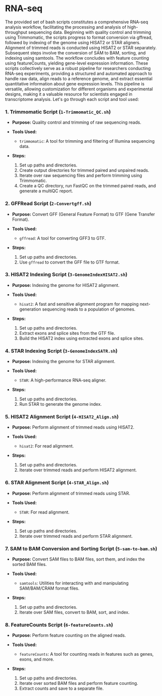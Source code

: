 # RNA-seq
The provided set of bash scripts constitutes a comprehensive RNA-seq analysis workflow, facilitating the processing and analysis of high-throughput sequencing data. Beginning with quality control and trimming using Trimmomatic, the scripts progress to format conversion via gffread, followed by indexing of the genome using HISAT2 or STAR aligners. Alignment of trimmed reads is conducted using HISAT2 or STAR separately. Subsequent steps involve the conversion of SAM to BAM, sorting, and indexing using samtools. The workflow concludes with feature counting using featureCounts, yielding gene-level expression information. These scripts collectively serve as a robust pipeline for researchers conducting RNA-seq experiments, providing a structured and automated approach to handle raw data, align reads to a reference genome, and extract essential quantitative information about gene expression levels. This pipeline is versatile, allowing customization for different organisms and experimental designs, making it a valuable resource for scientists engaged in transcriptome analysis.
Let's go through each script and tool used:

### 1. Trimmomatic Script (`1-Trimmomatic_QC.sh`)

- **Purpose:** Quality control and trimming of raw sequencing reads.

- **Tools Used:**
  - `trimmomatic`: A tool for trimming and filtering of Illumina sequencing data.

- **Steps:**
  1. Set up paths and directories.
  2. Create output directories for trimmed paired and unpaired reads.
  3. Iterate over raw sequencing files and perform trimming using Trimmomatic.
  4. Create a QC directory, run FastQC on the trimmed paired reads, and generate a multiQC report.

### 2. GFFRead Script (`2-Convertgff.sh`)

- **Purpose:** Convert GFF (General Feature Format) to GTF (Gene Transfer Format).

- **Tools Used:**
  - `gffread`: A tool for converting GFF3 to GTF.

- **Steps:**
  1. Set up paths and directories.
  2. Use `gffread` to convert the GFF file to GTF format.

### 3. HISAT2 Indexing Script (`3-GenomeIndexHISAT2.sh`)

- **Purpose:** Indexing the genome for HISAT2 alignment.

- **Tools Used:**
  - `hisat2`: A fast and sensitive alignment program for mapping next-generation sequencing reads to a population of genomes.

- **Steps:**
  1. Set up paths and directories.
  2. Extract exons and splice sites from the GTF file.
  3. Build the HISAT2 index using extracted exons and splice sites.

### 4. STAR Indexing Script (`3-GenomeIndexSATR.sh`)

- **Purpose:** Indexing the genome for STAR alignment.

- **Tools Used:**
  - `STAR`: A high-performance RNA-seq aligner.

- **Steps:**
  1. Set up paths and directories.
  2. Run STAR to generate the genome index.

### 5. HISAT2 Alignment Script (`4-HISAT2_Align.sh`)

- **Purpose:** Perform alignment of trimmed reads using HISAT2.

- **Tools Used:**
  - `hisat2`: For read alignment.

- **Steps:**
  1. Set up paths and directories.
  2. Iterate over trimmed reads and perform HISAT2 alignment.

### 6. STAR Alignment Script (`4-STAR_Align.sh`)

- **Purpose:** Perform alignment of trimmed reads using STAR.

- **Tools Used:**
  - `STAR`: For read alignment.

- **Steps:**
  1. Set up paths and directories.
  2. Iterate over trimmed reads and perform STAR alignment.

### 7. SAM to BAM Conversion and Sorting Script (`5-sam-to-bam.sh`)

- **Purpose:** Convert SAM files to BAM files, sort them, and index the sorted BAM files.

- **Tools Used:**
  - `samtools`: Utilities for interacting with and manipulating SAM/BAM/CRAM format files.

- **Steps:**
  1. Set up paths and directories.
  2. Iterate over SAM files, convert to BAM, sort, and index.

### 8. FeatureCounts Script (`6-featureCounts.sh`)

- **Purpose:** Perform feature counting on the aligned reads.

- **Tools Used:**
  - `featureCounts`: A tool for counting reads in features such as genes, exons, and more.

- **Steps:**
  1. Set up paths and directories.
  2. Iterate over sorted BAM files and perform feature counting.
  3. Extract counts and save to a separate file.
